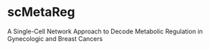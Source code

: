 # scMetaReg
A Single-Cell Network Approach to Decode Metabolic Regulation in Gynecologic and Breast Cancers
